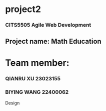 # project2
### CITS5505 Agile Web Development
## Project name: Math Education
# Team member:
### QIANRU XU 23023155
### BIYING WANG 22400062


Design
